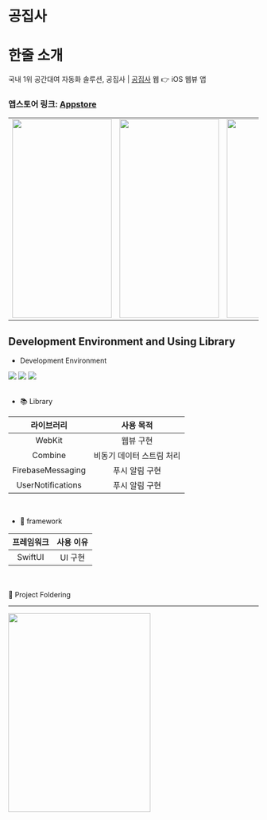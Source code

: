 # 공집사

# 한줄 소개
국내 1위 공간대여 자동화 솔루션, 공집사 | [공집사](https://gongjipsa.com/) 웹 👉 iOS 웹뷰 앱

### 앱스토어 링크: [Appstore](https://apps.apple.com/kr/app/%EA%B3%B5%EC%A7%91%EC%82%AC-%EA%B3%B5%EA%B0%84%EB%8C%80%EC%97%AC-%EC%9A%B4%EC%98%81-%EC%9E%90%EB%8F%99%ED%99%94/id6670152541)

<table>
  <tr>
    <td><img src="https://github.com/user-attachments/assets/2a4e6608-098c-447f-b454-280a65384a3b" width="200" height="400"/></td>
    <td><img src="https://github.com/user-attachments/assets/2c54ecb1-6eb7-46cb-a950-e086051f0780" width="200" height="400"/></td>
    <td><img src="https://github.com/user-attachments/assets/e580da7e-ec65-4c64-9ada-539f218ca534" width="200" height="400"/></td>
    <td><img src="https://github.com/user-attachments/assets/67d12967-9e1b-42d5-be41-74471bef5483" width="200" height="400"/></td>
  </tr>
</table>


## Development Environment and Using Library
- Development Environment
<p align="left">
<img src ="https://img.shields.io/badge/Swift-5.9-orange?logo=swift">
<img src ="https://img.shields.io/badge/Xcode-15.2-blue?logo=xcode">
<img src ="https://img.shields.io/badge/iOS-17.0-green.svg">

<br>
<br>

- 📚 Library

라이브러리 | 사용 목적 
:---------:|:----------:
 WebKit | 웹뷰 구현 
 Combine | 비동기 데이터 스트림 처리
 FirebaseMessaging | 푸시 알림 구현
 UserNotifications | 푸시 알림 구현
 <br>

 - 🧱 framework

프레임워크 | 사용 이유 
:---------:|:----------:
 SwiftUI | UI 구현

<br>
<br>

 <summary> 📓 Project Foldering </summary>
 <div markdown="1">       

 ---
   <aside> 
<img width="286" height="400" src="https://github.com/user-attachments/assets/211645b0-f9d0-4207-a3a4-61b1c7e0e47b">
</aside>

 </div>
 </details>
